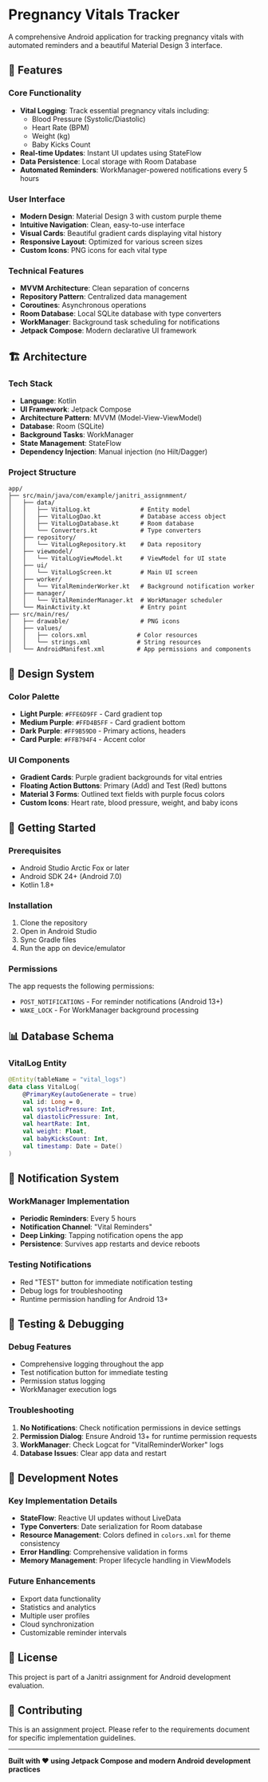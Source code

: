# Pregnancy Vitals Tracker

A comprehensive Android application for tracking pregnancy vitals with automated reminders and a beautiful Material Design 3 interface.

## 📱 Features

### Core Functionality
- **Vital Logging**: Track essential pregnancy vitals including:
  - Blood Pressure (Systolic/Diastolic)
  - Heart Rate (BPM)
  - Weight (kg)
  - Baby Kicks Count
- **Real-time Updates**: Instant UI updates using StateFlow
- **Data Persistence**: Local storage with Room Database
- **Automated Reminders**: WorkManager-powered notifications every 5 hours

### User Interface
- **Modern Design**: Material Design 3 with custom purple theme
- **Intuitive Navigation**: Clean, easy-to-use interface
- **Visual Cards**: Beautiful gradient cards displaying vital history
- **Responsive Layout**: Optimized for various screen sizes
- **Custom Icons**: PNG icons for each vital type

### Technical Features
- **MVVM Architecture**: Clean separation of concerns
- **Repository Pattern**: Centralized data management
- **Coroutines**: Asynchronous operations
- **Room Database**: Local SQLite database with type converters
- **WorkManager**: Background task scheduling for notifications
- **Jetpack Compose**: Modern declarative UI framework

## 🏗️ Architecture

### Tech Stack
- **Language**: Kotlin
- **UI Framework**: Jetpack Compose
- **Architecture Pattern**: MVVM (Model-View-ViewModel)
- **Database**: Room (SQLite)
- **Background Tasks**: WorkManager
- **State Management**: StateFlow
- **Dependency Injection**: Manual injection (no Hilt/Dagger)

### Project Structure
```
app/
├── src/main/java/com/example/janitri_assignmment/
│   ├── data/
│   │   ├── VitalLog.kt              # Entity model
│   │   ├── VitalLogDao.kt           # Database access object
│   │   ├── VitalLogDatabase.kt      # Room database
│   │   └── Converters.kt            # Type converters
│   ├── repository/
│   │   └── VitalLogRepository.kt    # Data repository
│   ├── viewmodel/
│   │   └── VitalLogViewModel.kt     # ViewModel for UI state
│   ├── ui/
│   │   └── VitalLogScreen.kt        # Main UI screen
│   ├── worker/
│   │   └── VitalReminderWorker.kt   # Background notification worker
│   ├── manager/
│   │   └── VitalReminderManager.kt  # WorkManager scheduler
│   └── MainActivity.kt              # Entry point
├── src/main/res/
│   ├── drawable/                    # PNG icons
│   ├── values/
│   │   ├── colors.xml              # Color resources
│   │   └── strings.xml             # String resources
│   └── AndroidManifest.xml         # App permissions and components
```

## 🎨 Design System

### Color Palette
- **Light Purple**: `#FFE6D9FF` - Card gradient top
- **Medium Purple**: `#FFD4B5FF` - Card gradient bottom  
- **Dark Purple**: `#FF9B59D0` - Primary actions, headers
- **Card Purple**: `#FFB794F4` - Accent color

### UI Components
- **Gradient Cards**: Purple gradient backgrounds for vital entries
- **Floating Action Buttons**: Primary (Add) and Test (Red) buttons
- **Material 3 Forms**: Outlined text fields with purple focus colors
- **Custom Icons**: Heart rate, blood pressure, weight, and baby icons

## 🚀 Getting Started

### Prerequisites
- Android Studio Arctic Fox or later
- Android SDK 24+ (Android 7.0)
- Kotlin 1.8+

### Installation
1. Clone the repository
2. Open in Android Studio
3. Sync Gradle files
4. Run the app on device/emulator

### Permissions
The app requests the following permissions:
- `POST_NOTIFICATIONS` - For reminder notifications (Android 13+)
- `WAKE_LOCK` - For WorkManager background processing

## 📊 Database Schema

### VitalLog Entity
```kotlin
@Entity(tableName = "vital_logs")
data class VitalLog(
    @PrimaryKey(autoGenerate = true)
    val id: Long = 0,
    val systolicPressure: Int,
    val diastolicPressure: Int,
    val heartRate: Int,
    val weight: Float,
    val babyKicksCount: Int,
    val timestamp: Date = Date()
)
```

## 🔔 Notification System

### WorkManager Implementation
- **Periodic Reminders**: Every 5 hours
- **Notification Channel**: "Vital Reminders"
- **Deep Linking**: Tapping notification opens the app
- **Persistence**: Survives app restarts and device reboots

### Testing Notifications
- Red "TEST" button for immediate notification testing
- Debug logs for troubleshooting
- Runtime permission handling for Android 13+

## 🧪 Testing & Debugging

### Debug Features
- Comprehensive logging throughout the app
- Test notification button for immediate testing
- Permission status logging
- WorkManager execution logs

### Troubleshooting
1. **No Notifications**: Check notification permissions in device settings
2. **Permission Dialog**: Ensure Android 13+ for runtime permission requests
3. **WorkManager**: Check Logcat for "VitalReminderWorker" logs
4. **Database Issues**: Clear app data and restart

## 📝 Development Notes

### Key Implementation Details
- **StateFlow**: Reactive UI updates without LiveData
- **Type Converters**: Date serialization for Room database
- **Resource Management**: Colors defined in `colors.xml` for theme consistency
- **Error Handling**: Comprehensive validation in forms
- **Memory Management**: Proper lifecycle handling in ViewModels

### Future Enhancements
- Export data functionality
- Statistics and analytics
- Multiple user profiles
- Cloud synchronization
- Customizable reminder intervals

## 📄 License

This project is part of a Janitri assignment for Android development evaluation.

## 🤝 Contributing

This is an assignment project. Please refer to the requirements document for specific implementation guidelines.

---

**Built with ❤️ using Jetpack Compose and modern Android development practices**
